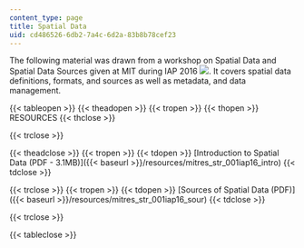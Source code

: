 ```yaml
---
content_type: page
title: Spatial Data
uid: cd486526-6db2-7a4c-6d2a-83b8b78cef23
---
```


The following material was drawn from a workshop on Spatial Data and Spatial Data Sources given at MIT during IAP 2016 ![](/images/educator/icon-question-iap.png). It covers spatial data definitions, formats, and sources as well as metadata, and data management.

{{< tableopen >}}
{{< theadopen >}}
{{< tropen >}}
{{< thopen >}}
RESOURCES
{{< thclose >}}

{{< trclose >}}

{{< theadclose >}}
{{< tropen >}}
{{< tdopen >}}
[Introduction to Spatial Data (PDF - 3.1MB)]({{< baseurl >}}/resources/mitres_str_001iap16_intro)
{{< tdclose >}}

{{< trclose >}}
{{< tropen >}}
{{< tdopen >}}
[Sources of Spatial Data (PDF)]({{< baseurl >}}/resources/mitres_str_001iap16_sour)
{{< tdclose >}}

{{< trclose >}}

{{< tableclose >}}